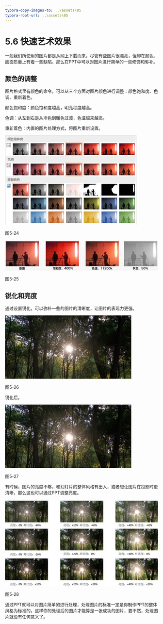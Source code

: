 ```yaml
---
typora-copy-images-to: ..\assets\05
typora-root-url: ..\assets\05
---
```


# 5.6  快速艺术效果

一般我们所使用的图片都是从网上下载而来，尽管有些图片很漂亮，但却在颜色、画面质量上有着一些缺陷。那么在PPT中可以对图片进行简单的一些修饰和弥补。

## **颜色的调整**

图片格式里有颜色的命令，可以从三个方面对图片颜色进行调整：颜色饱和度、色调、重新着色。

颜色饱和度：颜色饱和度越高，明亮程度越高。

色调：从左到右是从冷色到暖色过渡，色温越来越高。

重新着色：内置的图片处理方式，将图片重新设置。

![img](../../.gitbook/assets/image029%20%281%29.jpg)

图5-24

![img](../../.gitbook/assets/image030%20%281%29.jpg)

图5-25

## **锐化和亮度**

通过设置锐化，可以弥补一些的图片的清晰度，让图片的表现力更强。

![img](../../.gitbook/assets/image031%20%2816%29.jpg)

图5-26

锐化后。

![img](../../.gitbook/assets/image032%20%2823%29.jpg)

图5-27

有时候，图片的亮度不够，和幻灯片的整体风格有出入，或者想让图片在投影时更清晰，那么这也可以通过PPT调整亮度。

![img](../../.gitbook/assets/image033%20%2815%29.jpg)

图5-28

通过PPT就可以对图片简单的进行处理，处理图片的标准一定是你制作PPT的整体风格为标准的，这样你的处理后的图片才能算是一张成功的图片，要不然，处理图片就没有任何意义了。

